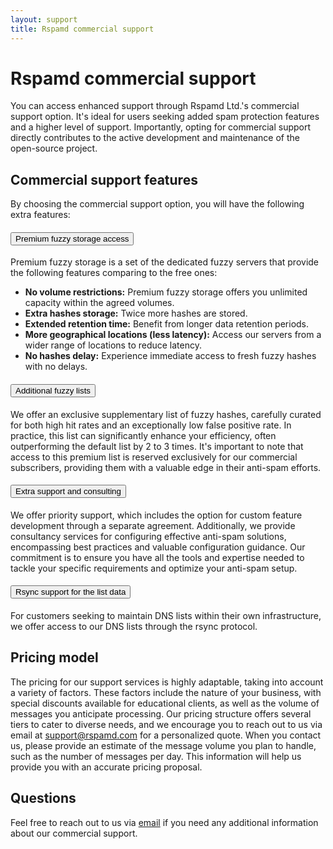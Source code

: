 ```yaml
---
layout: support
title: Rspamd commercial support
---
```


# Rspamd commercial support

You can access enhanced support through Rspamd Ltd.'s commercial support option. It's ideal for users seeking added spam protection features and a higher level of support. Importantly, opting for commercial support directly contributes to the active development and maintenance of the open-source project.

## Commercial support features

By choosing the commercial support option, you will have the following extra features:

<div class="accordion" id="accordion">
  <div class="accordion-item">
      <h4 class="accordion-header">
        <button class="accordion-button collapsed" data-bs-toggle="collapse" data-bs-target="#collapseOne" aria-expanded="false" aria-controls="collapseOne">
          Premium fuzzy storage access
        </button>
      </h4>
    <div id="collapseOne" class="accordion-collapse collapse" data-bs-parent="#accordion">
      <div class="accordion-body">
        Premium fuzzy storage is a set of the dedicated fuzzy servers that provide the following features comparing to the free ones:
       <ul>
            <li><strong>No volume restrictions:</strong> Premium fuzzy storage offers you unlimited capacity within the agreed volumes.</li>
            <li><strong>Extra hashes storage:</strong> Twice more hashes are stored.</li>
            <li><strong>Extended retention time:</strong> Benefit from longer data retention periods.</li>
            <li><strong>More geographical locations (less latency):</strong> Access our servers from a wider range of locations to reduce latency.</li>
            <li><strong>No hashes delay:</strong> Experience immediate access to fresh fuzzy hashes with no delays.</li>
        </ul>
      </div>
    </div>
  </div>
  <div class="accordion-item">
      <h4 class="accordion-header">
        <button class="accordion-button collapsed" data-bs-toggle="collapse" data-bs-target="#collapseTwo" aria-expanded="false" aria-controls="collapseTwo">
          Additional fuzzy lists
        </button>
      </h4>
    <div id="collapseTwo" class="accordion-collapse collapse" data-bs-parent="#accordion">
      <div class="accordion-body">
        We offer an exclusive supplementary list of fuzzy hashes, carefully curated for both high hit rates and an exceptionally low false positive rate. In practice, this list can significantly enhance your efficiency, often outperforming the default list by 2 to 3 times. It's important to note that access to this premium list is reserved exclusively for our commercial subscribers, providing them with a valuable edge in their anti-spam efforts.
      </div>
    </div>
  </div>
  <div class="accordion-item">
      <h4 class="accordion-header">
        <button class="accordion-button collapsed" data-bs-toggle="collapse" data-bs-target="#collapseThree" aria-expanded="false" aria-controls="collapseThree">
          Extra support and consulting
        </button>
      </h4>
    <div id="collapseThree" class="accordion-collapse collapse" data-bs-parent="#accordion">
      <div class="accordion-body">
       We offer priority support, which includes the option for custom feature development through a separate agreement. Additionally, we provide consultancy services for configuring effective anti-spam solutions, encompassing best practices and valuable configuration guidance. Our commitment is to ensure you have all the tools and expertise needed to tackle your specific requirements and optimize your anti-spam setup.
      </div>
    </div>
  </div>
  <div class="accordion-item">
      <h4 class="accordion-header">
        <button class="accordion-button collapsed" data-bs-toggle="collapse" data-bs-target="#collapseFour" aria-expanded="false" aria-controls="collapseFour">
          Rsync support for the list data
        </button>
      </h4>
    <div id="collapseFour" class="accordion-collapse collapse" data-bs-parent="#accordion">
      <div class="accordion-body">
        For customers seeking to maintain DNS lists within their own infrastructure, we offer access to our DNS lists through the rsync protocol.
      </div>
    </div>
  </div>
</div>

## Pricing model

The pricing for our support services is highly adaptable, taking into account a variety of factors. These factors include the nature of your business, with special discounts available for educational clients, as well as the volume of messages you anticipate processing. Our pricing structure offers several tiers to cater to diverse needs, and we encourage you to reach out to us via email at <a href="mailto:support@rspamd.com">support@rspamd.com</a> for a personalized quote. When you contact us, please provide an estimate of the message volume you plan to handle, such as the number of messages per day. This information will help us provide you with an accurate pricing proposal.

## Questions

Feel free to reach out to us via <a href="mailto:support@rspamd.com">email</a> if you need any additional information about our commercial support.
